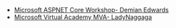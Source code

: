 - [Microsoft ASPNET Core Workshop- Demian Edwards](https://github.com/DebasisPaul/aspnetcore-workshop)
- [Microsoft Virtual Academy MVA- LadyNaggaga](https://github.com/DebasisPaul/ASP.NETCoreMVA)

